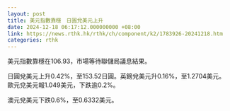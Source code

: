 ```yaml
---
layout: post
title: 美元指數靠穩　日圓兌美元上升
date: 2024-12-18 06:17:12.000000000 +08:00
link: https://news.rthk.hk/rthk/ch/component/k2/1783926-20241218.htm
categories: rthk
---
```


美元指數靠穩在106.93，市場等待聯儲局議息結果。

日圓兌美元上升0.42%，至153.52日圓。英鎊兌美元升0.16%，至1.2704美元。歐元兌美元報1.049美元，下跌逾0.2%。

澳元兌美元下跌0.6%，至0.6332美元。
